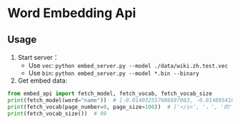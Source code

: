 # Word Embedding Api

## Usage

1. Start server：
   - Use `vec`: `python embed_server.py --model ./data/wiki.zh.test.vec`
   - Use `bin`: `python embed_server.py --model *.bin --binary`
2. Get embed data:
```python
from embed_api import fetch_model, fetch_vocab, fetch_vocab_size
print(fetch_model(word="name"))  # [-0.014032557606697083, -0.01409541629254818,...]
print(fetch_vocab(page_number=0, page_size=100))  # ['</s>', '，', '的', ...]
print(fetch_vocab_size())  # 99
```
